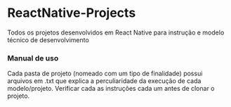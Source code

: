 # ReactNative-Projects

Todos os projetos desenvolvidos em React Native para instrução e modelo técnico de desenvolvimento

### Manual de uso

Cada pasta de projeto (nomeado com um tipo de finalidade) possui arquivos em .txt que explica a perculiaridade da execução de cada 
modelo/projeto. Verificar cada as instruções cada um antes de clonar o projeto.

